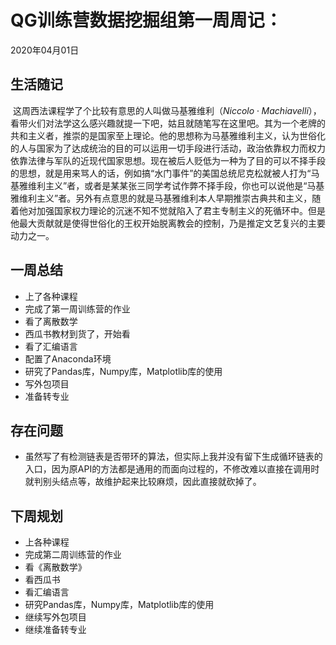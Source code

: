 # QG训练营数据挖掘组第一周周记：
2020年04月01日

## 生活随记

​		这周西法课程学了个比较有意思的人叫做马基雅维利（$Niccolo \cdot Machiavelli$），看带火们对法学这么感兴趣就提一下吧，姑且就随笔写在这里吧。其为一个老牌的共和主义者，推崇的是国家至上理论。他的思想称为马基雅维利主义，认为世俗化的人与国家为了达成统治的目的可以运用一切手段进行活动，政治依靠权力而权力依靠法律与军队的近现代国家思想。现在被后人贬低为一种为了目的可以不择手段的思想，就是用来骂人的话，例如搞“水门事件”的美国总统尼克松就被人打为“马基雅维利主义”者，或者是某某张三同学考试作弊不择手段，你也可以说他是“马基雅维利主义”者。另外有点意思的就是马基雅维利本人早期推崇古典共和主义，随着他对加强国家权力理论的沉迷不知不觉就陷入了君主专制主义的死循环中。但是他最大贡献就是使得世俗化的王权开始脱离教会的控制，乃是推定文艺复兴的主要动力之一。

## 一周总结

- 上了各种课程
- 完成了第一周训练营的作业
- 看了离散数学
- 西瓜书教材到货了，开始看
- 看了汇编语言
- 配置了Anaconda环境
- 研究了Pandas库，Numpy库，Matplotlib库的使用
- 写外包项目
- 准备转专业

## 存在问题

- 虽然写了有检测链表是否带环的算法，但实际上我并没有留下生成循环链表的入口，因为原API的方法都是通用的而面向过程的，不修改难以直接在调用时就判别头结点等，故维护起来比较麻烦，因此直接就砍掉了。


## 下周规划

- 上各种课程
- 完成第二周训练营的作业
- 看《离散数学》
- 看西瓜书
- 看汇编语言
- 研究Pandas库，Numpy库，Matplotlib库的使用
- 继续写外包项目
- 继续准备转专业